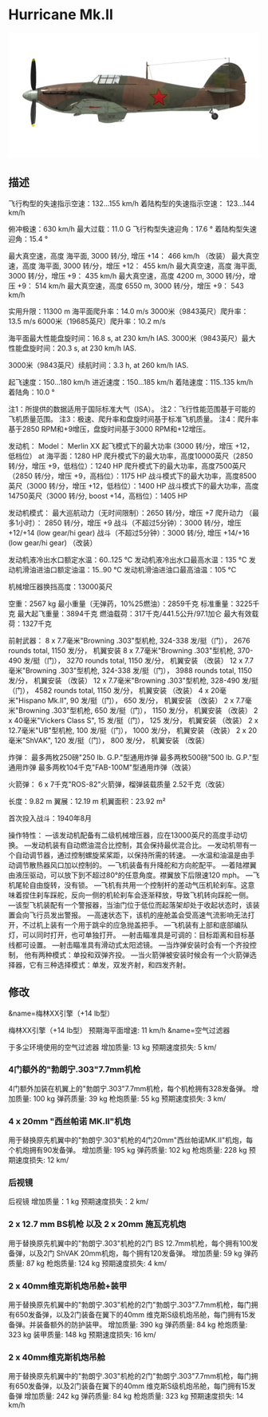 # Hurricane Mk.II

![hurricanemkii](../images/hurricanemkii.png)

## 描述

飞行构型的失速指示空速：132...155 km/h
着陆构型的失速指示空速： 123...144 km/h

俯冲极速：630 km/h
最大过载：11.0 G
飞行构型失速迎角：17.6 °
着陆构型失速迎角：15.4 °

最大真空速，高度 海平面, 3000 转/分, 增压 +14： 466 km/h （改装）
最大真空速，高度 海平面, 3000 转/分，增压 +12： 455 km/h
最大真空速，高度 海平面, 3000 转/分，增压 +9： 435 km/h
最大真空速，高度 4200 m, 3000 转/分，增压 +9： 514 km/h
最大真空速，高度 6550 m, 3000 转/分，增压 +9： 543 km/h

实用升限：11300 m
海平面爬升率：14.0 m/s
3000米（9843英尺）爬升率：13.5 m/s
6000米（19685英尺）爬升率：10.2 m/s

海平面最大性能盘旋时间：16.8 s, at 230 km/h IAS.
3000米（9843英尺）最大性能盘旋时间：20.3 s, at 230 km/h IAS.

3000米（9843英尺）续航时间：3.3 h, at 260 km/h IAS.

起飞速度：150...180 km/h
进近速度：150...185 km/h
着陆速度：115..135 km/h
着陆角：10.0 °

注1：所提供的数据适用于国际标准大气（ISA）。
注2：飞行性能范围基于可能的飞机质量范围。
注3：极速、爬升率和盘旋时间基于标准飞机质量。
注4：爬升率基于2850 RPM和+9增压，盘旋时间基于3000 RPM和+12增压。

发动机：
Model： Merlin XX
起飞模式下的最大功率 (3000 转/分，增压 +12，低档位） at 海平面：1280 HP
爬升模式下的最大功率，高度10000英尺（2850 转/分，增压 +9，低档位）：1240 HP
爬升模式下的最大功率，高度7500英尺（2850 转/分，增压 +9，高档位）：1175 HP
战斗模式下的最大功率，高度8500英尺（3000 转/分，增压 +12，低档位）：1400 HP
战斗模式下的最大功率，高度14750英尺（3000 转/分, boost +14，高档位）：1405 HP

发动机模式：
最大巡航动力（无时间限制）：2650 转/分，增压 +7
爬升动力 （最多1小时）： 2850 转/分，增压 +9
战斗（不超过5分钟）：3000 转/分，增压 +12/+14 (low gear/hi gear)
战斗（不超过5分钟）：3000 转/分, 增压 +14/+16 (low gear/hi gear) （改装）

发动机液冷出水口额定水温：60..125 °C
发动机液冷出水口最高水温：135 °C
发动机滑油进油口额定油温：15..90 °C
发动机滑油进油口最高油温：105 °C

机械增压器换挡高度：13000英尺

空重：2567 kg
最小重量（无弹药，10%25燃油）：2859千克
标准重量：3225千克
最大起飞重量：3894千克
燃油载荷：317千克/441.5公升/97.1加仑
最大有效载荷：1327千克

前射武器：
8 x 7.7毫米"Browning .303"型机枪, 324-338 发/挺（门）， 2676 rounds total, 1150 发/分， 机翼安装
8 x 7.7毫米"Browning .303"型机枪, 370-490 发/挺（门）， 3270 rounds total, 1150 发/分， 机翼安装 （改装）
12 x 7.7毫米"Browning .303"型机枪, 324-338 发/挺（门）， 3988 rounds total, 1150 发/分， 机翼安装 （改装）
12 x 7.7毫米"Browning .303"型机枪, 328-490 发/挺（门）， 4582 rounds total, 1150 发/分， 机翼安装 （改装）
4 x 20毫米"Hispano Mk.II", 90 发/挺（门）， 650 发/分， 机翼安装 （改装）
2 x 7.7毫米"Browning .303"型机枪, 650 发/挺（门）， 1150 发/分， 机翼安装 （改装）
2 x 40毫米"Vickers Class S", 15 发/挺（门）， 125 发/分， 机翼安装 （改装）
2 x 12.7毫米"UB"型机枪, 100 发/挺（门）， 1000 发/分， 机翼安装 （改装）
2 x 20毫米"ShVAK", 120 发/挺（门）， 800 发/分， 机翼安装 （改装）

炸弹：
最多两枚250磅"250 lb. G.P."型通用炸弹
最多两枚500磅"500 lb. G.P."型通用炸弹
最多两枚104千克"FAB-100M"型通用炸弹（改装）

火箭弹：
6 x 7千克"ROS-82"火箭弹，榴弹装载质量 2.52千克（改装）

长度：9.82 m
翼展：12.19 m
机翼面积：23.92 m²

首次投入战斗：1940年8月

操作特性：
—该发动机配备有二级机械增压器，应在13000英尺的高度手动切换。
—发动机装有自动燃油混合比控制，其会保持最优混合比。
—发动机带有一个自动调节器，通过控制螺旋桨桨距，以保持所需的转速。
—水温和油温是由手动调节散热器风口加以控制的。
—飞机装备有升降舵和方向舵配平。
—着陆襟翼由液压驱动，可以放下到不超过80°的任意角度。襟翼放下后限速120 mph。
—飞机尾轮自由旋转，没有锁。
—飞机有共用一个控制杆的差动气压机轮刹车。这意味着捏住刹车踩舵，反向一侧的机轮刹车会逐渐释放，导致飞机转向踩舵一侧。
—该型飞机装配有一个警报器，当油门位于低位而起落架却处于收起状态时，该装置会向飞行员发出警报。
—高速状态下，该机的座舱盖会受高速气流影响无法打开，不过机上装有一个用于跳伞的应急抛盖把手。
—飞机装有上部和底部编队灯，可以同时打开，也可单独打开。
—射击瞄准具是可调的：目标距离和目标基线都可设置。
—射击瞄准具有滑动式太阳滤镜。
—当炸弹安装时会有一个齐投控制， 他有两种模式：单投和双弹齐投。
—当火箭弹被安装时候会有一个火箭弹选择器，它有三种选择模式：单发，双发齐射，和四发齐射。

## 修改
&name=梅林XX引擎（+14 lb型）

梅林XX引擎（+14 lb型）
预期海平面增速: 11 km/h
&name=空气过滤器

于多尘环境使用的空气过滤器
增加质量: 13 kg
预期速度损失: 5 km/
### 4门额外的"勃朗宁.303"7.7mm机枪

4门额外加装在机翼上的"勃朗宁.303"7.7mm机枪，每个机枪拥有328发备弹。
增加质量: 100 kg
弹药质量: 39 kg
枪炮质量: 55 kg
预期速度损失: 3 km/
### 4 x 20mm "西丝帕诺 MK.II"机炮

用于替换原先机翼中的"勃朗宁.303"机枪的4门20mm"西丝帕诺MK.II"机炮，每个机炮拥有90发备弹。
增加质量: 195 kg
弹药质量: 102 kg
枪炮质量: 228 kg
预期速度损失: 12 km/
### 后视镜

后视镜
增加质量：1 kg
预期速度损失：2 km/
### 2 x 12.7 mm BS机枪 以及 2 x 20mm 施瓦克机炮

用于替换原先机翼中的"勃朗宁.303"机枪的2门 BS 12.7mm机枪，每个拥有100发备弹，以及2门 ShVAK 20mm机炮，每个拥有120发备弹。
增加质量: 59 kg
弹药质量: 87 kg
枪炮质量: 124 kg
预期速度损失: 4 km/
### 2 x 40mm维克斯机炮吊舱+装甲

用于替换原先机翼中的"勃朗宁.303"机枪的2门"勃朗宁.303"7.7mm机枪，每门拥有650发备弹，以及2门装备在翼下的40mm 维克斯S级机炮吊舱，每门拥有15发备弹。并装备额外的防护装甲。
增加质量: 390 kg
弹药质量: 84 kg
枪炮质量: 323 kg
装甲质量: 148 kg
预期速度损失: 16 km/
### 2 x 40mm维克斯机炮吊舱

用于替换原先机翼中的"勃朗宁.303"机枪的2门"勃朗宁.303"7.7mm机枪，每门拥有650发备弹，以及2门装备在翼下的40mm 维克斯S级机炮吊舱，每门拥有15发备弹
增加质量: 242 kg
弹药质量: 84 kg
枪炮质量: 323 kg
预期速度损失: 14 km/h